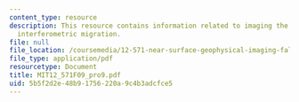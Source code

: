 ```yaml
---
content_type: resource
description: This resource contains information related to imaging the moho with refraction
  interferometric migration.
file: null
file_location: /coursemedia/12-571-near-surface-geophysical-imaging-fall-2009/5b5f2d2e48b91756220a9c4b3adcfce5_MIT12_571F09_pro9.pdf
file_type: application/pdf
resourcetype: Document
title: MIT12_571F09_pro9.pdf
uid: 5b5f2d2e-48b9-1756-220a-9c4b3adcfce5
---
```

